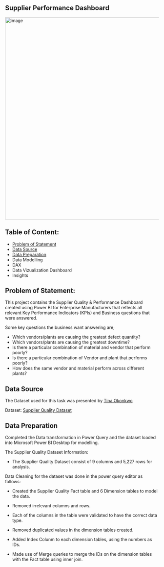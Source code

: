 Supplier Performance Dashboard
---

<img width="660" alt="image" src="https://github.com/user-attachments/assets/97ba2b6d-8b7f-4a9d-a14e-c6b04a2173c7">

**Table of Content:**
---
* [Problem of Statement](https://github.com/obdayo/Supplier-Performance-Dashboard/edit/main/README.md#problem-of-statement)
* [Data Source](https://github.com/obdayo/Supplier-Performance-Dashboard/edit/main/README.md#data-source)
* [Data Preparation](https://github.com/obdayo/Supplier-Performance-Dashboard/edit/main/README.md#data-preparation)
* Data Modelling
* DAX
* Data Vizualization Dashboard
* Insights

**Problem of Statement:**
---
This project contains the Supplier Quality & Performance Dashboard created using Power BI for Enterprise Manufacturers that reflects all relevant Key Performance Indicators (KPIs) and Business questions that were answered.

Some key questions the business want answering are;

* Which vendors/plants are causing the greatest defect quantity?
* Which vendors/plants are causing the greatest downtime?
* Is there a particular combination of material and vendor that perform poorly?
* Is there a particular combination of Vendor and plant that performs poorly?
* How does the same vendor and material perform across different plants?

**Data Source**
---
The Dataset used for this task was presented by [Tina Okonkwo](https://www.linkedin.com/in/augustina-okonkwo/)

Dataset: [Supplier Quality Dataset](https://github.com/obdayo/Supplier-Performance-Dashboard/blob/main/supplier%20data.xlsx)

**Data Preparation**
---

Completed the Data transformation in Power Query and the dataset loaded into Microsoft Power BI Desktop for modelling.

The Supplier Quality Dataset Information:

* The Supplier Quality Dataset consist of 9 columns and 5,227 rows for analysis.

Data Cleaning for the dataset was done in the power query editor as follows:

* Created the Supplier Quality Fact table and 6 Dimension tables to model the data.

* Removed irrelevant columns and rows.

* Each of the columns in the table were validated to have the correct data type.

* Removed duplicated values in the dimension tables created.

* Added Index Colunm to each dimension tables, using the numbers as IDs.

* Made use of Merge queries to merge the IDs on the dimension tables with the Fact table using inner join. 





